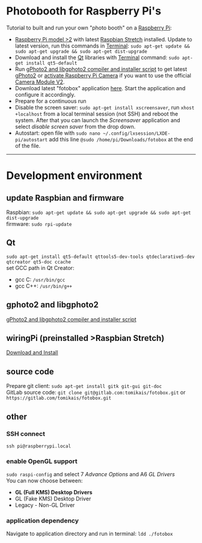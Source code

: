 # Photobooth for Raspberry Pi's
Tutorial to built and run your own "photo booth" on a [Raspberry Pi](https://www.raspberrypi.org):
* [Raspberry Pi model >2](https://www.raspberrypi.org/products/) with latest [Raspbian Stretch](https://www.raspberrypi.org/downloads/noobs/) installed. Update to latest version, run this commands in [Terminal](https://www.raspberrypi.org/documentation/usage/terminal/): `sudo apt-get update && sudo apt-get upgrade && sudo apt-get dist-upgrade`
* Download and install the [Qt](https://www.qt.io) libraries with [Terminal](https://www.raspberrypi.org/documentation/usage/terminal/) command: `sudo apt-get install qt5-default`
* Run [gPhoto2 and libgphoto2 compiler and installer script](http://github.com/gonzalo/gphoto2-updater) to get latest [gPhoto2](http://gphoto.org) or [activate Raspberry Pi Camera](https://www.raspberrypi.org/documentation/usage/camera/) if you want to use the official [Camera Module V2](https://www.raspberrypi.org/products/camera-module-v2/).
* Download latest "fotobox" application [here](https://gitlab.com/tomikais/fotobox/tags). Start the application and configure it accordingly. 
* Prepare for a continuous run
 * Disable the screen saver: `sudo apt-get install xscreensaver`, run `xhost +localhost` from a local terminal session (not SSH) and reboot the system. After that you can launch the *Screensaver* application and select *disable screen saver* from the drop down.
 * Autostart: open file with `sudo nano ~/.config/lxsession/LXDE-pi/autostart` add this line `@sudo /home/pi/Downloads/fotobox` at the end of the file.


---


# Development environment
## update Raspbian and firmware
Raspbian: `sudo apt-get update && sudo apt-get upgrade && sudo apt-get dist-upgrade`<br>
firmware: `sudo rpi-update`

## Qt
`sudo apt-get install qt5-default qttools5-dev-tools qtdeclarative5-dev qtcreator qt5-doc ccache`<br>
set GCC path in Qt Creator:
* gcc C: `/usr/bin/gcc`
* gcc C++: `/usr/bin/g++`

## gphoto2 and libgphoto2
[gPhoto2 and libgphoto2 compiler and installer script](http://github.com/gonzalo/gphoto2-updater)

## wiringPi (preinstalled >Raspbian Stretch)
[Download and Install](http://wiringpi.com/download-and-install/)

## source code
Prepare git client: `sudo apt-get install gitk git-gui git-doc`<br>
GitLab source code: `git clone git@gitlab.com:tomikais/fotobox.git` or `https://gitlab.com/tomikais/fotobox.git`


## other
### SSH connect
`ssh pi@raspberrypi.local`
### enable OpenGL support
`sudo raspi-config` and select 7 *Advance Options* and A6 *GL Drivers*<br>
You can now choose between:
* **GL (Full KMS) Desktop Drivers**
* GL (Fake KMS) Desktop Driver
* Legacy - Non-GL Driver

### application dependency
Navigate to application directory and run in terminal: `ldd ./fotobox`
